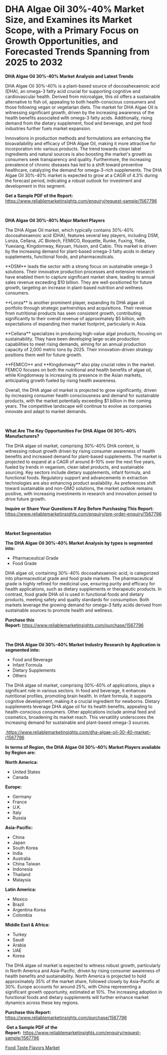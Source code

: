 <p><h1>DHA Algae Oil 30%-40% Market Size, and Examines its Market Scope, with a Primary Focus on Growth Opportunities, and Forecasted Trends Spanning from 2025 to 2032</h1></p><p><strong>DHA Algae Oil 30%-40% Market Analysis and Latest Trends</strong></p>
<p><p>DHA Algae Oil 30%-40% is a plant-based source of docosahexaenoic acid (DHA), an omega-3 fatty acid crucial for supporting cognitive and cardiovascular health. Derived from microalgae, this oil offers a sustainable alternative to fish oil, appealing to both health-conscious consumers and those following vegan or vegetarian diets. The market for DHA Algae Oil is witnessing significant growth, driven by the increasing awareness of the health benefits associated with omega-3 fatty acids. Additionally, rising demand from the dietary supplement, food and beverage, and pet food industries further fuels market expansion. </p><p>Innovations in production methods and formulations are enhancing the bioavailability and efficacy of DHA Algae Oil, making it more attractive for incorporation into various products. The trend towards clean label ingredients and natural sources is also boosting the market's growth as consumers seek transparency and quality. Furthermore, the increasing prevalence of chronic diseases has led to a shift toward preventive healthcare, catalyzing the demand for omega-3-rich supplements. The DHA Algae Oil 30%-40% market is expected to grow at a CAGR of 4.3% during the forecast period, indicating a robust outlook for investment and development in this segment.</p></p>
<p><strong>Get a Sample PDF of the Report:&nbsp;</strong> <a href="https://www.reliablemarketinsights.com/enquiry/request-sample/1567796?utm_campaign=3559&utm_medium=2&utm_source=Github&utm_content=ia&utm_term=23032025&utm_id=dha-algae-oil-30-40">https://www.reliablemarketinsights.com/enquiry/request-sample/1567796</a></p>
<p>&nbsp;</p>
<p><strong>DHA Algae Oil 30%-40% Major Market Players</strong></p>
<p><p>The DHA Algae Oil market, which typically contains 30%-40% docosahexaenoic acid (DHA), features several key players, including DSM, Lonza, Cellana, JC Biotech, FEMICO, Roquette, Runke, Fuxing, Yidie, Yuexiang, Kingdomway, Keyuan, Huison, and Cabio. This market is driven by the increasing demand for plant-based omega-3 fatty acids in dietary supplements, functional foods, and pharmaceuticals.</p><p>**DSM** leads the sector with a strong focus on sustainable omega-3 solutions. Their innovative production processes and extensive research have enabled them to capture significant market share, leading to annual sales revenue exceeding $10 billion. They are well-positioned for future growth, targeting an increase in plant-based nutrition and wellness consumers.</p><p>**Lonza** is another prominent player, expanding its DHA algae oil portfolio through strategic partnerships and acquisitions. Their revenue from nutritional products has seen consistent growth, contributing significantly to their overall revenue of approximately $5 billion, with expectations of expanding their market footprint, particularly in Asia.</p><p>**Cellana** specializes in producing high-value algal products, focusing on sustainability. They have been developing large-scale production capabilities to meet rising demands, aiming for an annual production capacity of 2,000 metric tons by 2025. Their innovation-driven strategy positions them well for future growth.</p><p>**FEMICO** and **Kingdomway** also play crucial roles in the market. FEMICO focuses on both the nutritional and health benefits of algae oil, while Kingdomway is increasing its presence in the Asian markets, anticipating growth fueled by rising health awareness.</p><p>Overall, the DHA algae oil market is projected to grow significantly, driven by increasing consumer health consciousness and demand for sustainable products, with the market potentially exceeding $1 billion in the coming years. The competitive landscape will continue to evolve as companies innovate and adapt to market demands.</p></p>
<p>&nbsp;</p>
<p><strong>What Are The Key Opportunities For DHA Algae Oil 30%-40% Manufacturers?</strong></p>
<p><p>The DHA algae oil market, comprising 30%-40% DHA content, is witnessing robust growth driven by rising consumer awareness of health benefits and increased demand for plant-based supplements. The market is projected to expand at a CAGR of around 8-10% over the next five years, fueled by trends in veganism, clean label products, and sustainable sourcing. Key sectors include dietary supplements, infant formula, and functional foods. Regulatory support and advancements in extraction technologies are also enhancing product availability. As preferences shift toward sustainable and non-GMO solutions, the market outlook remains positive, with increasing investments in research and innovation poised to drive future growth.</p></p>
<p><strong>Inquire or Share Your Questions If Any Before Purchasing This Report:</strong> <a href="https://www.reliablemarketinsights.com/enquiry/pre-order-enquiry/1567796?utm_campaign=3559&utm_medium=2&utm_source=Github&utm_content=ia&utm_term=23032025&utm_id=dha-algae-oil-30-40">https://www.reliablemarketinsights.com/enquiry/pre-order-enquiry/1567796</a></p>
<p>&nbsp;</p>
<p><strong>Market Segmentation</strong></p>
<p><strong>The DHA Algae Oil 30%-40% Market Analysis by types is segmented into:</strong></p>
<p><ul><li>Pharmaceutical Grade</li><li>Food Grade</li></ul></p>
<p><p>DHA algae oil, containing 30%-40% docosahexaenoic acid, is categorized into pharmaceutical grade and food grade markets. The pharmaceutical grade is highly refined for medicinal use, ensuring purity and efficacy for health applications, such as dietary supplements or therapeutic products. In contrast, food grade DHA oil is used in functional foods and dietary products, meeting safety and quality standards for consumption. Both markets leverage the growing demand for omega-3 fatty acids derived from sustainable sources to promote health and wellness.</p></p>
<p><strong>Purchase this Report:&nbsp;</strong><a href="https://www.reliablemarketinsights.com/purchase/1567796?utm_campaign=3559&utm_medium=2&utm_source=Github&utm_content=ia&utm_term=23032025&utm_id=dha-algae-oil-30-40">https://www.reliablemarketinsights.com/purchase/1567796</a></p>
<p>&nbsp;</p>
<p><strong>The DHA Algae Oil 30%-40% Market Industry Research by Application is segmented into:</strong></p>
<p><ul><li>Food and Beverage</li><li>Infant Formula</li><li>Dietary Supplements</li><li>Others</li></ul></p>
<p><p>The DHA algae oil market, comprising 30%-40% of applications, plays a significant role in various sectors. In food and beverage, it enhances nutritional profiles, promoting brain health. In infant formula, it supports cognitive development, making it a crucial ingredient for newborns. Dietary supplements leverage DHA algae oil for its health benefits, appealing to health-conscious consumers. Other applications include animal feed and cosmetics, broadening its market reach. This versatility underscores the increasing demand for sustainable and plant-based omega-3 sources.</p></p>
<p><a href="https://www.reliablemarketinsights.com/dha-algae-oil-30-40-market-r1567796?utm_campaign=3559&utm_medium=2&utm_source=Github&utm_content=ia&utm_term=23032025&utm_id=dha-algae-oil-30-40">&nbsp;https://www.reliablemarketinsights.com/dha-algae-oil-30-40-market-r1567796</a></p>
<p><strong>In terms of Region, the DHA Algae Oil 30%-40% Market Players available by Region are:</strong></p>
<p>
    <p> <strong> North America: </strong>
        <ul>
            <li>United States</li>
            <li>Canada</li>
        </ul>
        </p> 
    <p> <strong> Europe: </strong>
        <ul>
            <li>Germany</li>
            <li>France</li>
            <li>U.K.</li>
            <li>Italy</li>
            <li>Russia</li>
        </ul>
        </p> 
    <p> <strong> Asia-Pacific: </strong>
        <ul>
            <li>China</li>
            <li>Japan</li>
            <li>South Korea</li>
            <li>India</li>
            <li>Australia</li>
            <li>China Taiwan</li>
            <li>Indonesia</li>
            <li>Thailand</li>
            <li>Malaysia</li>
        </ul>
        </p> 
    <p> <strong> Latin America: </strong>
        <ul>
            <li>Mexico</li>
            <li>Brazil</li>
            <li>Argentina Korea</li>
            <li>Colombia</li>
        </ul>
        </p> 
    <p> <strong> Middle East & Africa: </strong>
        <ul>
            <li>Turkey</li>
            <li>Saudi</li>
            <li>Arabia</li>
            <li>UAE</li>
            <li>Korea</li>
        </ul>
    </p>
    </p>
<p><p>The DHA algae oil market is expected to witness robust growth, particularly in North America and Asia-Pacific, driven by rising consumer awareness of health benefits and sustainability. North America is projected to hold approximately 35% of the market share, followed closely by Asia-Pacific at 30%. Europe accounts for around 25%, with China representing a significant growth opportunity, estimated at 10%. The increasing adoption in functional foods and dietary supplements will further enhance market dynamics across these key regions.</p></p>
<p><strong>Purchase this Report: </strong><a href="https://www.reliablemarketinsights.com/purchase/1567796?utm_campaign=3559&utm_medium=2&utm_source=Github&utm_content=ia&utm_term=23032025&utm_id=dha-algae-oil-30-40">https://www.reliablemarketinsights.com/purchase/1567796</a></p>
<p>&nbsp;<strong>Get a Sample PDF of the Report:&nbsp;&nbsp;</strong><a href="https://www.reliablemarketinsights.com/enquiry/request-sample/1567796?utm_campaign=3559&utm_medium=2&utm_source=Github&utm_content=ia&utm_term=23032025&utm_id=dha-algae-oil-30-40">https://www.reliablemarketinsights.com/enquiry/request-sample/1567796</a></p>
<p><strong></strong></p>
<p><p><a href="https://github.com/zakkistuey/Market-Research-Report-List-1/blob/main/food-taste-flavors-market.md?utm_campaign=3559&utm_medium=2&utm_source=Github&utm_content=ia&utm_term=23032025&utm_id=dha-algae-oil-30-40">Food Taste Flavors Market</a></p></p>
